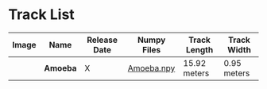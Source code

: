 # Track List

| Image                                                                                                                                        | Name                                     | Release Date           | Numpy Files                                                                                                                                                                                          | Track Length   | Track Width   |
|----------------------------------------------------------------------------------------------------------------------------------------------|------------------------------------------|------------------------|------------------------------------------------------------------------------------------------------------------------------------------------------------------------------------------------------|----------------|---------------|
| ![<img src='./Amoeba/src/Amoeba_iconography.svg' width="160"/>](./Amoeba/src/Amoeba_iconography.svg)      | **Amoeba**          | X | [Amoeba.npy](./Amoeba/routes/Amoeba.npy)                                                                                                                                           | 15.92 meters   | 0.95 meters   |
